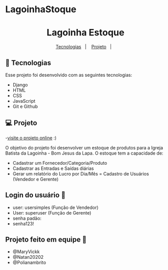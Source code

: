 # LagoinhaStoque
<h1 align="center"> Lagoinha Estoque </h1>
<p align="center">
  <a href="#-tecnologias">Tecnologias</a>&nbsp;&nbsp;&nbsp;|&nbsp;&nbsp;&nbsp;
  <a href="#-projeto">Projeto</a>&nbsp;&nbsp;&nbsp;|&nbsp;&nbsp;&nbsp;
</p>

## 🚀 Tecnologias

Esse projeto foi desenvolvido com as seguintes tecnologias:

- Django
- HTML
- CSS
- JavaScript
- Git e Github

## 💻 Projeto

-[visite o projeto online](https://iaraf.pythonanywhere.com/) :)

O objetivo do projeto foi desenvolver um estoque de produtos para a Igreja Batista da Lagoinha - Bom Jesus da Lapa. O estoque tem a capacidade de:

- Cadastrar um Fornecedor/Categoria/Produto
- Cadastrar as Entradas e Saídas diárias
- Gerar um relatório do Lucro por Dia/Mês
= Cadastro de Usuários (Vendedor e Gerente)

## Login do usuário 🧑
- user: usersimples (Função de Vendedor)
- User: superuser (Função de Gerente)
- senha padão:
- senha123!

## Projeto feito em equipe 🙏
- @MaryVickk
- @Natan20202
- @Polianambrito
